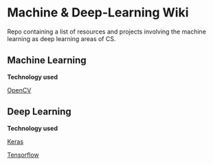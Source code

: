 # Machine & Deep-Learning Wiki
Repo containing a list of resources and projects involving the machine learning as deep learning areas of CS.

## Machine Learning
__Technology used__

[OpenCV](https://material.io/)

## Deep Learning
__Technology used__

 [Keras](https://keras.io/)
 
 [Tensorflow](https://www.tensorflow.org/)
